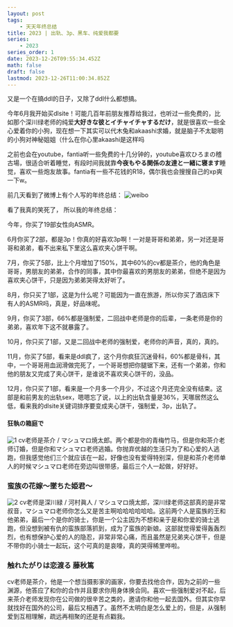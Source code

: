 ```yaml
---
layout: post
tags:
    - 天天年终总结
title: 2023 | 出轨、3p、黑车、纯爱我都要
series:
    - 2023
series_order: 1
date: 2023-12-26T09:55:34.452Z
math: false
draft: false
lastmod: 2023-12-26T11:00:34.852Z
---
```

又是一个在搞ddl的日子，又除了ddl什么都想搞。

今年6月我开始买dlsite！可能几百年前朋友推荐给我过，也听过一些免费的，比如那个深川绿老师的纯爱**大好きな彼とイチャイチャするだけ**，就是很喜欢一些全心爱着你的小狗，现在想一下其实可以代木兔和akaashi求婚，就是脑子不太聪明的小狗对神秘姐姐（什么在你心里akaashi是这样吗

之前也会在youtube，fantia听一些免费的十几分钟的，youtube喜欢ひろまの稽古場，很适合听着睡觉，有段时间我就靠**今夜もやる関係の友達と一緒に寝ます**睡觉，喜欢一些炮友故事。fantia有一些不花钱的R18，偶尔我也会搜搜自己的xp爽一下w。

前几天看到了微博上有个人写的年终总结：
![weibo](/img/微信图片_20231226185908.png)

看了我真的笑死了， 所以我的年终总结：

今年，你买了19部女性向ASMR。

6月你买了2部，都是3p！你真的好喜欢3p啊！一对是哥哥和弟弟，另一对还是哥哥和弟弟，看不出来私下里这么喜欢夹心饼干啊。

7月，你买了5部，比上个月增加了150%，其中60%的cv都是茶介，他的角色是哥哥，男朋友的弟弟，合作的同事，其中你最喜欢的男朋友的弟弟，但绝不是因为喜欢夹心饼干，只是因为弟弟哭得太好听了。

8月，你只买了1部，这是为什么呢？可能因为一直在旅游，所以你买了酒店床下有人的ASMR吗，真是，好品味呢。

9月，你买了3部，66%都是强制爱，二回战中老师是你的后辈，一条老师是你的弟弟，喜欢年下这不就暴露了。

10月，你只买了1部，又是二回战中老师的强制爱，老师你的声音，真的，真的。

11月，你买了5部，看来是ddl疯了，这个月你疯狂沉迷骨科，60%都是骨科，其中，一个哥哥用血润滑做完死了，一个哥哥想把你腿锯下来，还有一个弟弟，你和他的朋友又完成了夹心饼干，是谁说不喜欢夹心饼干的，没品。

12月，你只买了1部，看来是一个月多一个月少，不过这个月还完全没有结束。这部是和前男友的出轨sex，嗯嗯忘了说，以上的出轨含量是36%，天哪居然这么低，看来我的dlsite关键词排序要变成夹心饼干，强制爱，3p，出轨了。

#### 狂執の箱庭で

![1](/img/RJ418197_img_main.webp)
cv老师是茶介 / マシュマロ焼太郎。两个都是你的青梅竹马，但是你和茶介老师订婚，但是你和マシュマロ老师逃婚。你抛弃优越的生活只为了和心爱的人逃跑，但我感觉他们三个就应该在一起，好像也没有爱得特别深，但是和茶介老师单人的时候マシュマロ老师在旁边叫很带感，最后三个人一起做，好好好。

### 蛮族の花嫁～墜ちた姫君～

![2](/img/RJ390265_img_main.webp)
cv老师是深川緑 / 河村眞人 / マシュマロ焼太郎，深川绿老师这部真的是非常叔音，マシュマロ老师你怎么又是苦主啊哈哈哈哈哈哈。这前两个人是蛮族的王和他弟弟，最后一个是你的骑士，你是一个公主因为不想和亲于是和你爱的骑士逃跑，但没想到被有仇的蛮族部落抓到，成为了蛮族的新娘。这部就觉得爱得轰轰烈烈，也有想保护心爱的人的隐忍，非常非常心痛，而且虽然是兄弟夹心饼干，但是不带你的小骑士一起玩，这个可真的是哀嚎，真的哭得稀里哗啦。

### 触れたがりは恋渡る 藤秋篤 

cv老师是茶介，他是一个想当摄影家的画家，你要去找他合作，因为之前的一些渊源，他答应了和你的合作并且要求你用身体换合同。喜欢一些强制爱对不起，后来茶介老师发现你在公司做的很辛苦之类的，邀请你和他一起去国外。但其实你早就找好在国外的公司，最后又相遇了。虽然不太明白是怎么爱上的，但是，从强制爱到互相理解，疏远再相聚的还是有点戳我。

